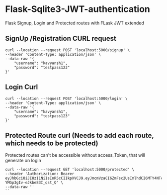 # Flask-Sqlite3-JWT-authentication
Flask Signup, Login and Protected routes with FLask JWT extended


## SignUp /Registration CURL request

```
curl --location --request POST 'localhost:5000/signup' \
--header 'Content-Type: application/json' \
--data-raw '{
    "username": "kavyansh1",
    "password": "testpass123"
}'
```

## Login Curl

```
curl --location --request POST 'localhost:5000/login' \
--header 'Content-Type: application/json' \
--data-raw '{
    "username": "kavyansh1",
    "password": "testpass123"
}'
```

## Protected Route curl (Needs to add each route, which needs to be protected)
Protected routes can't be accessible without access_Token, that will generate on login

```
curl --location --request GET 'localhost:5000/protected' \
--header 'Authorization: Bearer eyJhbGciOiJIUzI1NiIsInR5cCIIkpXVCJ9.eyJmcmVzaCI6ZmFsc2UsImlhdCI6MTY4NTc4NTEzMSwianRpIjoiY2Q2NzU3OWYtYmMzYi00NDgzLTk1ZjgtMjRlZWViMmU0NmRmIiwidHlwZSI6ImFjY2VzcyIsInN1YiI6MiwibmJmIjoxNjg1Nzg1MTMxLCJleHAiOjE2ODU3ODYwMzF9.RzlWEZrdAzFqsuHVxAk-YMGp3gIv-eJkbe83I_qst_Q' \
--data-raw ''
``

